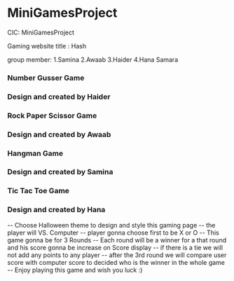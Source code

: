 # MiniGamesProject
CIC: MiniGamesProject

Gaming website title : Hash

group member:
1.Samina
2.Awaab
3.Haider
4.Hana Samara


### Number Gusser Game ####
### Design and created by Haider ###

### Rock Paper Scissor Game ####
### Design and created by Awaab ###


### Hangman Game ####
### Design and created by Samina ###

### Tic Tac Toe Game ####
### Design and created by Hana ###

-- Choose Halloween theme to design and style this gaming page
-- the player will VS. Computer
-- player gonna choose first to be X or O
-- This game gonna be for 3 Rounds
-- Each round will be a winner for a that round and his score gonna be increase on Score display
-- if there is a tie we will not add any points to any player
-- after the 3rd round we will compare user score with computer score to decided who is the winner in the whole game
-- Enjoy playing this game and wish you luck :)